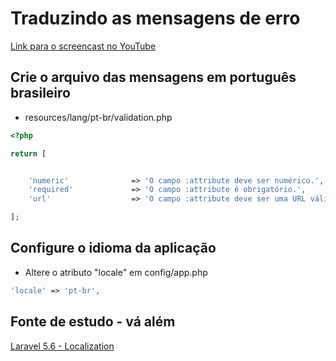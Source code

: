 # Traduzindo as mensagens de erro

[Link para o screencast no YouTube](https://www.youtube.com/watch?v=0b-glTSPwck)

## Crie o arquivo das mensagens em português brasileiro
- resources/lang/pt-br/validation.php
```php
<?php

return [


    'numeric'              => 'O campo :attribute deve ser numérico.',
    'required'             => 'O campo :attribute é obrigatório.',
    'url'                  => 'O campo :attribute deve ser uma URL válida.',

];
```

## Configure o idioma da aplicação
- Altere o atributo "locale" em config/app.php
```php
'locale' => 'pt-br',
```

## Fonte de estudo - vá além
[Laravel 5.6 - Localization](https://laravel.com/docs/5.6/localization)
